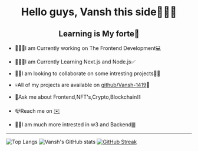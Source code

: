<h1 align="center">Hello guys, Vansh this side🙋🏻‍♂️</h1>
<h2 align="center">Learning is My forte🥇</h2>

- 🏃🏻‍♂️I am Currently working on The Frontend Development💻

- 🧍🏼‍♂️I am Currently Learning Next.js and Node.js✅

- 🙌🏻I am looking to collaborate on some intresting projects🧍🏽

- 💀All of my projects are available on <a href="https://github.com/Vansh-1419">github/Vansh-1419</a>🤔

- 💬Ask me about Frontend,NFT's,Crypto,Blockchain⛓

- 📪Reach me on <a href="vanshtandon1423@gmail.com">✉️</a>

- 🫶🏻I am much more intrested in w3 and Backend🀫
----
![Top Langs](https://github-readme-stats.vercel.app/api/top-langs/?username=Vansh-1419&langs_count=8&theme=nord)
![Vansh's GitHub stats](https://github-readme-stats.vercel.app/api?username=Vansh-1419&show_icons=true&theme=nord)
[![GitHub Streak](https://github-readme-streak-stats.herokuapp.com/?user=Vansh-1419&theme=nord)](https://git.io/streak-stats)

<!--
**Vansh-1419/Vansh-1419** is a ✨ _special_ ✨ repository because its `README.md` (this file) appears on your GitHub profile.

Here are some ideas to get you started:

- 🔭 I’m currently working on ...
- 🌱 I’m currently learning ...
- 👯 I’m looking to collaborate on ...
- 🤔 I’m looking for help with ...
- 💬 Ask me about ...
- 📫 How to reach me: ...
- 😄 Pronouns: ...
- ⚡ Fun fact: ...
-->
